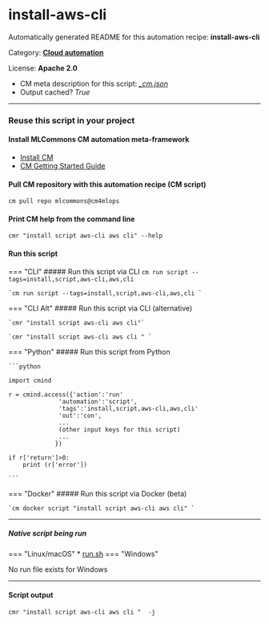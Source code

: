 # install-aws-cli
Automatically generated README for this automation recipe: **install-aws-cli**

Category: **[Cloud automation](..)**

License: **Apache 2.0**


* CM meta description for this script: *[_cm.json](https://github.com/mlcommons/cm4mlops/tree/main/script/install-aws-cli/_cm.json)*
* Output cached? *True*

---
### Reuse this script in your project

#### Install MLCommons CM automation meta-framework

* [Install CM](https://docs.mlcommons.org/ck/install)
* [CM Getting Started Guide](https://docs.mlcommons.org/ck/getting-started/)

#### Pull CM repository with this automation recipe (CM script)

```cm pull repo mlcommons@cm4mlops```

#### Print CM help from the command line

````cmr "install script aws-cli aws cli" --help````

#### Run this script

=== "CLI"
    ##### Run this script via CLI
    `cm run script --tags=install,script,aws-cli,aws,cli`

    `cm run script --tags=install,script,aws-cli,aws,cli `

=== "CLI Alt"
    ##### Run this script via CLI (alternative)

    `cmr "install script aws-cli aws cli"`

    `cmr "install script aws-cli aws cli " `


=== "Python"
    ##### Run this script from Python


    ```python

    import cmind

    r = cmind.access({'action':'run'
                  'automation':'script',
                  'tags':'install,script,aws-cli,aws,cli'
                  'out':'con',
                  ...
                  (other input keys for this script)
                  ...
                 })

    if r['return']>0:
        print (r['error'])

    ```


=== "Docker"
    ##### Run this script via Docker (beta)

    `cm docker script "install script aws-cli aws cli" `

___


##### Native script being run
=== "Linux/macOS"
     * [run.sh](https://github.com/mlcommons/cm4mlops/tree/main/script/install-aws-cli/run.sh)
=== "Windows"

No run file exists for Windows
___
#### Script output
`cmr "install script aws-cli aws cli "  -j`